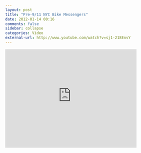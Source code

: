 ```yaml
---
layout: post
title: "Pre-9/11 NYC Bike Messengers"
date: 2012-01-14 00:16
comments: false
sidebar: collapse
categories: Video
external-url: http://www.youtube.com/watch?v=sj1-218EnvY
---
```



<div class="flex-video"><iframe width="420" height="315" src="http://www.youtube.com/embed/sj1-218EnvY" frameborder="0" allowfullscreen></iframe></div>

